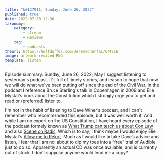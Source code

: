 ```yaml
---
title: "&#127911; Sunday, June 26, 2022"
published: true
date: 2022-07-30-12-30
taxonomy:
    category:
        - stream
        - Reviews
    tag:
        - podcasts
theurl: https://huffduffer.com/JeremyCherfas/644716
image: artwork-resized.PNG
template: listen
---
```


Episode summary: Sunday, June 26, 2022; May I suggest listening to yesterday's podcast. It's full of timely stories, and reason to hope that now we will do what we've been putting off since the end of the Civil War. In the podcast I reference Bruce Sterling's talk in Copenhagen in 2009 and Elie Mystal's book about the Constitution which I strongly urge you to get and read or (preferred) listen to.

I'm not in the habit of listening to Dave Winer’s podcast, and I can't remember who recommended this episode, but it was well worth it. And while I am no expert on the US Constitution, I have heard every episode of the podcast formely known as [What Trump can teach us about Con Law](https://learnconlaw.com/) and also [Scene on Radio](https://www.sceneonradio.org/). Which is to say, I think maybe I would enjoy Elie Mystal's [Allow me to Retort](https://bookshop.org/a/13377/9781620976814). Much as I would like to take Dave’s advice and listen, I fear that I am not about to dip my toes into a “free” trial of Audible just to do so. Apparently an actual CD was once available, and is currently out of stock. I don’t suppose anyone would lend me a copy?
